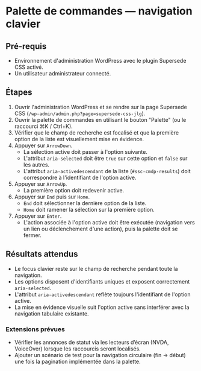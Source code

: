 # Palette de commandes — navigation clavier

## Pré-requis
- Environnement d'administration WordPress avec le plugin Supersede CSS activé.
- Un utilisateur administrateur connecté.

## Étapes
1. Ouvrir l'administration WordPress et se rendre sur la page Supersede CSS (`/wp-admin/admin.php?page=supersede-css-jlg`).
2. Ouvrir la palette de commandes en utilisant le bouton "Palette" (ou le raccourci ⌘K / Ctrl+K).
3. Vérifier que le champ de recherche est focalisé et que la première option de la liste est visuellement mise en évidence.
4. Appuyer sur `ArrowDown`.
   - La sélection active doit passer à l'option suivante.
   - L'attribut `aria-selected` doit être `true` sur cette option et `false` sur les autres.
   - L'attribut `aria-activedescendant` de la liste (`#ssc-cmdp-results`) doit correspondre à l'identifiant de l'option active.
5. Appuyer sur `ArrowUp`.
   - La première option doit redevenir active.
6. Appuyer sur `End` puis sur `Home`.
   - `End` doit sélectionner la dernière option de la liste.
   - `Home` doit ramener la sélection sur la première option.
7. Appuyer sur `Enter`.
   - L'action associée à l'option active doit être exécutée (navigation vers un lien ou déclenchement d'une action), puis la palette doit se fermer.

## Résultats attendus
- Le focus clavier reste sur le champ de recherche pendant toute la navigation.
- Les options disposent d'identifiants uniques et exposent correctement `aria-selected`.
- L'attribut `aria-activedescendant` reflète toujours l'identifiant de l'option active.
- La mise en évidence visuelle suit l'option active sans interférer avec la navigation tabulaire existante.

### Extensions prévues

- Vérifier les annonces de statut via les lecteurs d’écran (NVDA, VoiceOver) lorsque les raccourcis seront localisés.
- Ajouter un scénario de test pour la navigation circulaire (fin → début) une fois la pagination implémentée dans la palette.
